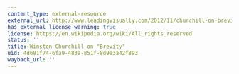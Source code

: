 ```yaml
---
content_type: external-resource
external_url: http://www.leadingvisually.com/2012/11/churchill-on-brevity.html
has_external_license_warning: true
license: https://en.wikipedia.org/wiki/All_rights_reserved
status: ''
title: Winston Churchill on "Brevity"
uid: 4d681f74-6fa9-483a-851f-8d9e3a42f893
wayback_url: ''
---
```

